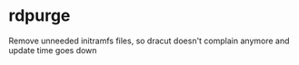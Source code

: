 # rdpurge

Remove unneeded initramfs files, so dracut doesn't complain anymore and update time goes down
